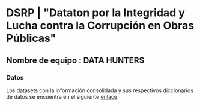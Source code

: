 # DSRP | "Dataton por la Integridad y Lucha contra la Corrupción en Obras Públicas"

## Nombre de equipo : **DATA HUNTERS**

### Datos
Los datasets con la información consolidada y sus respectivos diccionarios de datos se encuentra en el siguiente <a href="https://drive.google.com/drive/folders/1vHr5kDjiwDQHSPbr_79Glx6wwB54m1kT?usp=sharing"> enlace</a>